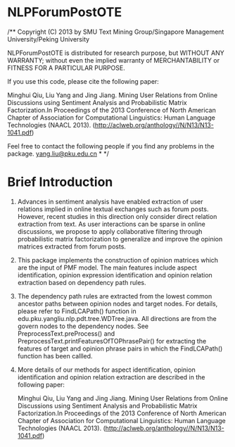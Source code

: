 NLPForumPostOTE
===============

/**
Copyright (C) 2013 by
SMU Text Mining Group/Singapore Management University/Peking University

NLPForumPostOTE is distributed for research purpose, but
WITHOUT ANY WARRANTY; without even the implied warranty of
MERCHANTABILITY or FITNESS FOR A PARTICULAR PURPOSE.

If you use this code, please cite the following paper:

Minghui Qiu, Liu Yang and Jing Jiang. Mining User Relations from Online Discussions using Sentiment Analysis and Probabilistic Matrix Factorization.In Proceedings of the 2013 Conference of North American Chapter of Association for Computational Linguistics: Human Language Technologies (NAACL 2013). (http://aclweb.org/anthology//N/N13/N13-1041.pdf)

Feel free to contact the following people if you find any
problems in the package.
yang.liu@pku.edu.cn * */

Brief Introduction
===================

1. Advances in sentiment analysis have enabled extraction of user relations implied in online textual exchanges such as forum posts. However, recent studies in this direction only consider direct relation extraction from text. As user interactions can be sparse in online discussions, we propose to apply collaborative filtering through probabilistic matrix factorization to generalize and improve the opinion matrices extracted from forum posts.

2. This package implements the construction of opinion matrices which are the input of PMF model. The main features include aspect identification, opinion expression identification and opinion relation extraction based on dependency path rules.

3. The dependency path rules are extracted from the lowest common ancestor paths between opinion nodes and target nodes. For details, please refer to FindLCAPath() function in edu.pku.yangliu.nlp.pdt.tree.WDTree.java. All directions are from the govern nodes to the dependency nodes. See PreprocessText.preProcess() and PreprocessText.printFeaturesOfTOPhrasePair() for extracting the features of target and opinion phrase pairs in which the FindLCAPath() function has been callled.

4. More details of our methods for aspect identification, opinion identification and opinion relation extraction are described in the following paper:

   Minghui Qiu, Liu Yang and Jing Jiang. Mining User Relations from Online Discussions using Sentiment Analysis and Probabilistic Matrix Factorization.In Proceedings of the 2013 Conference of North American Chapter of Association for Computational Linguistics: Human Language Technologies (NAACL 2013). (http://aclweb.org/anthology//N/N13/N13-1041.pdf)
